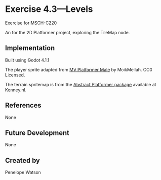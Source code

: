 # Exercise 4.3—Levels

Exercise for MSCH-C220

An for the 2D Platformer project, exploring the TileMap node.


## Implementation

Built using Godot 4.1.1

The player sprite adapted from [MV Platformer Male](https://opengameart.org/content/mv-platformer-male-32x64) by MoikMellah. CC0 Licensed.

The terrain spritemap is from the [Abstract Platformer package](https://kenney.nl/assets/abstract-platformer) available at Kenney.nl.


## References

None


## Future Development

None


## Created by 

Penelope Watson 
